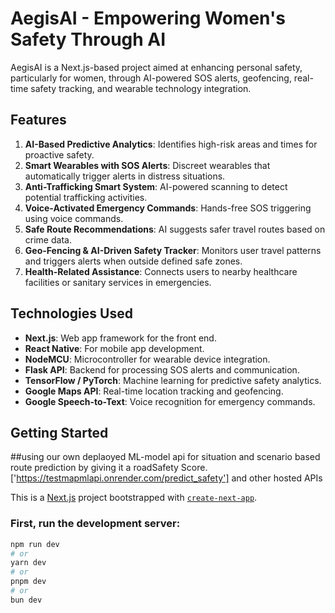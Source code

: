 # AegisAI - Empowering Women's Safety Through AI

AegisAI is a Next.js-based project aimed at enhancing personal safety, particularly for women, through AI-powered SOS alerts, geofencing, real-time safety tracking, and wearable technology integration.

## Features

1. **AI-Based Predictive Analytics**: Identifies high-risk areas and times for proactive safety.
2. **Smart Wearables with SOS Alerts**: Discreet wearables that automatically trigger alerts in distress situations.
3. **Anti-Trafficking Smart System**: AI-powered scanning to detect potential trafficking activities.
4. **Voice-Activated Emergency Commands**: Hands-free SOS triggering using voice commands.
5. **Safe Route Recommendations**: AI suggests safer travel routes based on crime data.
6. **Geo-Fencing & AI-Driven Safety Tracker**: Monitors user travel patterns and triggers alerts when outside defined safe zones.
7. **Health-Related Assistance**: Connects users to nearby healthcare facilities or sanitary services in emergencies.

## Technologies Used

- **Next.js**: Web app framework for the front end.
- **React Native**: For mobile app development.
- **NodeMCU**: Microcontroller for wearable device integration.
- **Flask API**: Backend for processing SOS alerts and communication.
- **TensorFlow / PyTorch**: Machine learning for predictive safety analytics.
- **Google Maps API**: Real-time location tracking and geofencing.
- **Google Speech-to-Text**: Voice recognition for emergency commands.

## Getting Started

##using our own deplaoyed ML-model api for situation and scenario based route prediction by giving it a roadSafety Score.
['https://testmapmlapi.onrender.com/predict_safety']
and other hosted APIs

This is a [Next.js](https://nextjs.org) project bootstrapped with [`create-next-app`](https://nextjs.org/docs/app/api-reference/cli/create-next-app).

### First, run the development server:

```bash
npm run dev
# or
yarn dev
# or
pnpm dev
# or
bun dev
